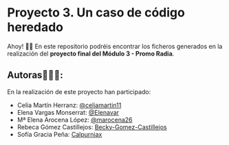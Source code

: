 # Proyecto 3. Un caso de código heredado

Ahoy! 👋🏼 En este repositorio podréis encontrar los ficheros generados en la realización del **proyecto final del Módulo 3 - Promo Radia**.

## Autoras👩🏻‍💻:
En la realización de este proyecto han participado: 

- Celia Martín Herranz: [@celiamartin11](https://github.com/celiamartin11)
- Elena Vargas Monserrat: [@Elenavar](https://github.com/Elenavar)
- Mª Elena Arocena López: [@marocena26](https://github.com/marocena26)
- Rebeca Gómez Castillejos: [Becky-Gomez-Castillejos](https://github.com/Becky-Gomez-Castillejos)
- Sofía Gracia Peña: [Calpurniax](https://github.com/Calpurniax)
